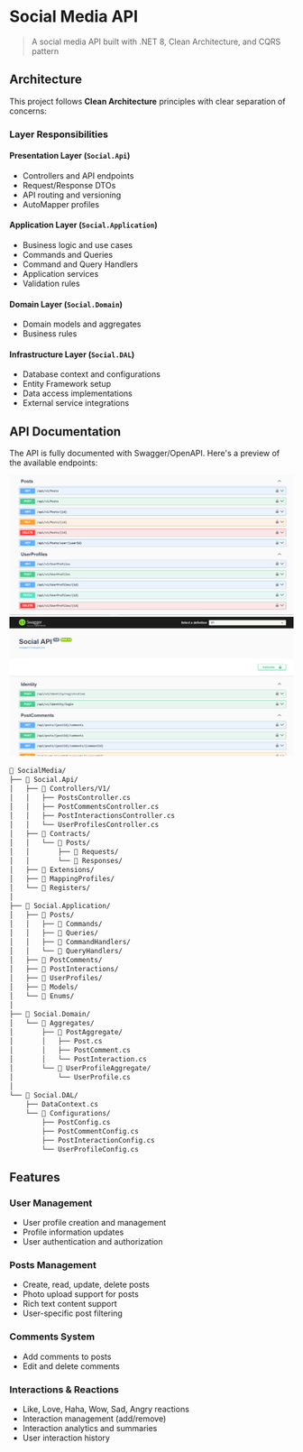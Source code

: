 #  Social Media API

> A social media API built with .NET 8, Clean Architecture, and CQRS pattern

##  Architecture

This project follows **Clean Architecture** principles with clear separation of concerns:

###  Layer Responsibilities

####  **Presentation Layer** (`Social.Api`)
- Controllers and API endpoints
- Request/Response DTOs
- API routing and versioning
- AutoMapper profiles

####  **Application Layer** (`Social.Application`)
- Business logic and use cases
- Commands and Queries
- Command and Query Handlers
- Application services
- Validation rules

####  **Domain Layer** (`Social.Domain`)
- Domain models and aggregates
- Business rules 


####  **Infrastructure Layer** (`Social.DAL`)
- Database context and configurations
- Entity Framework setup
- Data access implementations
- External service integrations

##  API Documentation

The API is fully documented with Swagger/OpenAPI. Here's a preview of the available endpoints:

![API Documentation](./Images/image.png)
![API Documentation](./Images/image%20copy.png)



```
📁 SocialMedia/
├── 📁 Social.Api/                
│   ├── 📁 Controllers/V1/         
│   │   ├── PostsController.cs
│   │   ├── PostCommentsController.cs
│   │   ├── PostInteractionsController.cs
│   │   └── UserProfilesController.cs
│   ├── 📁 Contracts/              
│   │   └── 📁 Posts/
│   │       ├── 📁 Requests/
│   │       └── 📁 Responses/
│   ├── 📁 Extensions/
│   ├── 📁 MappingProfiles/       
│   └── 📁 Registers/              
│
├── 📁 Social.Application/       
│   ├── 📁 Posts/                  
│   │   ├── 📁 Commands/
│   │   ├── 📁 Queries/
│   │   ├── 📁 CommandHandlers/
│   │   └── 📁 QueryHandlers/
│   ├── 📁 PostComments/          
│   ├── 📁 PostInteractions/       
│   ├── 📁 UserProfiles/           
│   ├── 📁 Models/                 
│   └── 📁 Enums/                  
│
├── 📁 Social.Domain/              
│   └── 📁 Aggregates/
│       ├── 📁 PostAggregate/
│       │   ├── Post.cs
│       │   ├── PostComment.cs
│       │   └── PostInteraction.cs
│       └── 📁 UserProfileAggregate/
│           └── UserProfile.cs
│
└── 📁 Social.DAL/                 
    ├── DataContext.cs          
    └── 📁 Configurations/         
        ├── PostConfig.cs
        ├── PostCommentConfig.cs
        ├── PostInteractionConfig.cs
        └── UserProfileConfig.cs
```

##  Features

###  User Management
- User profile creation and management
- Profile information updates
- User authentication and authorization

###  Posts Management
- Create, read, update, delete posts
- Photo upload support for posts
- Rich text content support
- User-specific post filtering

###  Comments System
- Add comments to posts
- Edit and delete comments

###  Interactions & Reactions
- Like, Love, Haha, Wow, Sad, Angry reactions
- Interaction management (add/remove)
- Interaction analytics and summaries
- User interaction history


